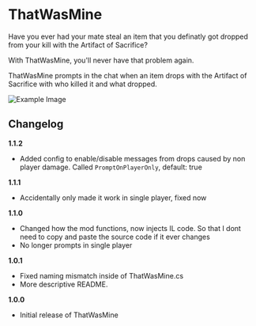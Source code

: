 # ThatWasMine

Have you ever had your mate steal an item that you definatly got dropped from your kill with the Artifact of Sacrifice?

With ThatWasMine, you'll never have that problem again.

ThatWasMine prompts in the chat when an item drops with the Artifact of Sacrifice with who killed it and what dropped.

![Example Image](https://i.imgur.com/sXQo5bt.png)

## Changelog

**1.1.2**

* Added config to enable/disable messages from drops caused by non player damage. Called `PromptOnPlayerOnly`, default: true

**1.1.1**

* Accidentally only made it work in single player, fixed now

**1.1.0**

* Changed how the mod functions, now injects IL code. So that I dont need to copy and paste the source code if it ever changes
* No longer prompts in single player

**1.0.1**

* Fixed naming mismatch inside of ThatWasMine.cs
* More descriptive README.

**1.0.0**

* Initial release of ThatWasMine
